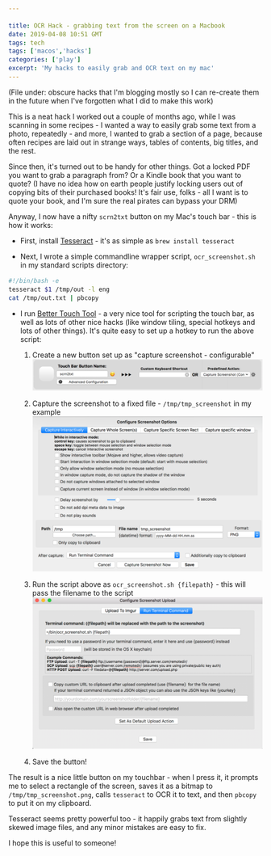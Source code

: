 ```yaml
---

title: OCR Hack - grabbing text from the screen on a Macbook
date: 2019-04-08 10:51 GMT
tags: tech
tags: ['macos','hacks']
categories: ['play']
excerpt: 'My hacks to easily grab and OCR text on my mac'
---
```


(File under: obscure hacks that I'm blogging mostly so I can re-create them in the future when
I've forgotten what I did to make this work)

This is a neat hack I worked out a couple of months ago, while I was scanning in some recipes -
I wanted a way to easily grab some text from a photo, repeatedly - and more, I wanted to grab
a section of a page, because often recipes are laid out in strange ways, tables
of contents, big titles, and the rest.

Since then, it's turned out to be handy for other things.  Got a locked PDF you want to
grab a paragraph from?  Or a Kindle book that you want to quote?  (I have no idea how on
earth people justify locking users out of copying bits of their purchased books!  It's fair
use, folks - all I want is to quote your book, and I'm sure the real pirates can
bypass your DRM)

Anyway, I now have a nifty `scrn2txt` button on my Mac's touch bar - this is how it works:

* First, install [Tesseract](https://github.com/tesseract-ocr/tesseract/wiki) - it's as simple as `brew install tesseract`

* Next, I wrote a simple commandline wrapper script, `ocr_screenshot.sh` in my standard scripts directory:

~~~bash
#!/bin/bash -e
tesseract $1 /tmp/out -l eng
cat /tmp/out.txt | pbcopy
~~~

* I run [Better Touch Tool](https://folivora.ai/) - a very nice tool for scripting the touch bar, as well as lots of
other nice hacks (like window tiling, special hotkeys and lots of other things).  It's quite easy to set up
a hotkey to run the above script:

    1. Create a new button set up as "capture screenshot - configurable"
![better touch tool screenshot"](/assets/images/2019-04-08-ocr-hack-grabbing-text-from-the-screen-on-a-macbook/image1.png)

    1. Capture the screenshot to a fixed file - `/tmp/tmp_screenshot` in my example
![better touch tool screenshot"](/assets/images/2019-04-08-ocr-hack-grabbing-text-from-the-screen-on-a-macbook/image2.png)

    1. Run the script above as `ocr_screenshot.sh {filepath}` - this will pass the filename to the script
![better touch tool screenshot"](/assets/images/2019-04-08-ocr-hack-grabbing-text-from-the-screen-on-a-macbook/image3.png)

    1. Save the button!

The result is a nice little button on my touchbar - when I press it, it prompts me to select a rectangle of the screen, saves it as a bitmap to `/tmp/tmp_screenshot.png`, calls `tesseract` to OCR it to text, and then `pbcopy` to put it on my clipboard.

Tesseract seems pretty powerful too - it happily grabs text from slightly skewed image files, and any minor mistakes are easy to fix.

I hope this is useful to someone!
